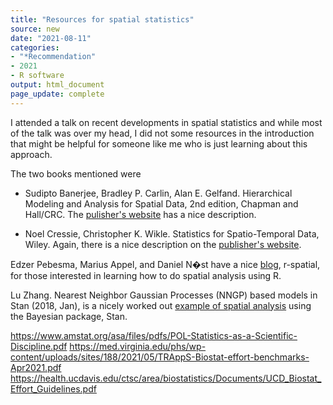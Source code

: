 ```yaml
---
title: "Resources for spatial statistics"
source: new
date: "2021-08-11"
categories:
- "*Recommendation"
- 2021
- R software
output: html_document
page_update: complete
---
```


I attended a talk on recent developments in spatial statistics and while most of the talk was over my head, I did not some resources in the introduction that might be helpful for someone like me who is just learning about this approach.

<!--more-->

The two books mentioned were

+ Sudipto Banerjee, Bradley P. Carlin, Alan E. Gelfand. Hierarchical Modeling and Analysis for Spatial Data, 2nd edition, Chapman and Hall/CRC. The [pulisher's website][ban1] has a nice description.

+ Noel Cressie, Christopher K. Wikle. Statistics for Spatio-Temporal Data, Wiley. Again, there is a nice description on the [publisher's website][cre1].

Edzer Pebesma, Marius Appel, and Daniel N�st have a nice [blog][peb1], r-spatial, for those interested in learning how to do spatial analysis using R.

Lu Zhang. Nearest Neighbor Gaussian Processes (NNGP) based models in Stan (2018, Jan), is a nicely worked out [example of spatial analysis][zha1] using the Bayesian package, Stan.

[ban1]: https://www.routledge.com/Hierarchical-Modeling-and-Analysis-for-Spatial-Data/Banerjee-Carlin-Gelfand/p/book/9781439819173

[cre1]: https://www.wiley.com/en-us/Statistics+for+Spatio+Temporal+Data-p-9780471692744

[peb1]: https://rspatial.org/

[zha1]: https://mc-stan.org/users/documentation/case-studies/nngp.html

https://www.amstat.org/asa/files/pdfs/POL-Statistics-as-a-Scientific-Discipline.pdf
https://med.virginia.edu/phs/wp-content/uploads/sites/188/2021/05/TRAppS-Biostat-effort-benchmarks-Apr2021.pdf
https://health.ucdavis.edu/ctsc/area/biostatistics/Documents/UCD_Biostat_Effort_Guidelines.pdf
